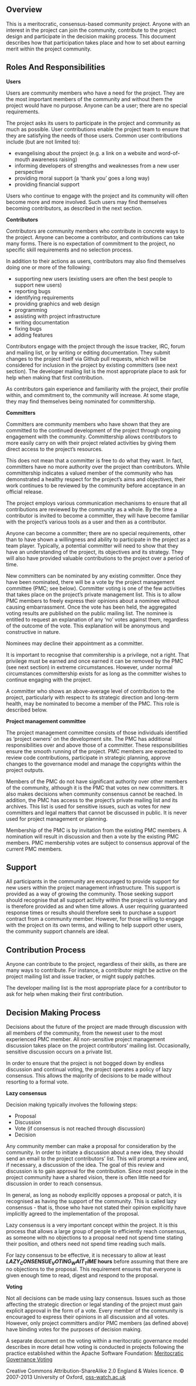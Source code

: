 **Overview**
----------------------
This is a meritocratic, consensus-based community project. Anyone with an interest in the project can join the community, contribute to the project design and participate in the decision making process. This document describes how that participation takes place and how to set about earning merit within the project community.


**Roles And Responsibilities**
----------------------
**Users**

Users are community members who have a need for the project. They are the most important members of the community and without them the project would have no purpose. Anyone can be a user; there are no special requirements.

The project asks its users to participate in the project and community as much as possible. User contributions enable the project team to ensure that they are satisfying the needs of those users. Common user contributions include (but are not limited to):

 - evangelising about the project (e.g. a link on a website and word-of-mouth awareness raising)
 - informing developers of strengths and weaknesses from a new user perspective
 - providing moral support (a ‘thank you’ goes a long way)
 - providing financial support

Users who continue to engage with the project and its community will often become more and more involved. Such users may find themselves becoming contributors, as described in the next section.

**Contributors**

Contributors are community members who contribute in concrete ways to the project. Anyone can become a contributor, and contributions can take many forms. There is no expectation of commitment to the project, no specific skill requirements and no selection process.

In addition to their actions as users, contributors may also find themselves doing one or more of the following:

 - supporting new users (existing users are often the best people to
   support new users)
 - reporting bugs
 - identifying requirements
 - providing graphics and web design
 - programming
 - assisting with project infrastructure
 - writing documentation
 - fixing bugs
 - adding features

Contributors engage with the project through the issue tracker, IRC, forum and mailing list, or by writing or editing documentation. They submit changes to the project itself via Github pull requests, which will be considered for inclusion in the project by existing committers (see next section). The developer mailing list is the most appropriate place to ask for help when making that first contribution.

As contributors gain experience and familiarity with the project, their profile within, and commitment to, the community will increase. At some stage, they may find themselves being nominated for committership.

**Committers**

Committers are community members who have shown that they are committed to the continued development of the project through ongoing engagement with the community. Committership allows contributors to more easily carry on with their project related activities by giving them direct access to the project’s resources.

This does not mean that a committer is free to do what they want. In fact, committers have no more authority over the project than contributors. While committership indicates a valued member of the community who has demonstrated a healthy respect for the project’s aims and objectives, their work continues to be reviewed by the community before acceptance in an official release.

The project employs various communication mechanisms to ensure that all contributions are reviewed by the community as a whole. By the time a contributor is invited to become a committer, they will have become familiar with the project’s various tools as a user and then as a contributor.

Anyone can become a committer; there are no special requirements, other than to have shown a willingness and ability to participate in the project as a team player. Typically, a potential committer will need to show that they have an understanding of the project, its objectives and its strategy. They will also have provided valuable contributions to the project over a period of time.

New committers can be nominated by any existing committer. Once they have been nominated, there will be a vote by the project management committee (PMC; see below). Committer voting is one of the few activities that takes place on the project’s private management list. This is to allow PMC members to freely express their opinions about a nominee without causing embarrassment. Once the vote has been held, the aggregated voting results are published on the public mailing list. The nominee is entitled to request an explanation of any ‘no’ votes against them, regardless of the outcome of the vote. This explanation will be anonymous and constructive in nature.

Nominees may decline their appointment as a committer.

It is important to recognise that commitership is a privilege, not a right. That privilege must be earned and once earned it can be removed by the PMC (see next section) in extreme circumstances. However, under normal circumstances committership exists for as long as the committer wishes to continue engaging with the project.

A committer who shows an above-average level of contribution to the project, particularly with respect to its strategic direction and long-term health, may be nominated to become a member of the PMC. This role is described below.

**Project management committee**

The project management committee consists of those individuals identified as ‘project owners’ on the development site. The PMC has additional responsibilities over and above those of a committer. These responsibilities ensure the smooth running of the project. PMC members are expected to review code contributions, participate in strategic planning, approve changes to the governance model and manage the copyrights within the project outputs.

Members of the PMC do not have significant authority over other members of the community, although it is the PMC that votes on new committers. It also makes decisions when community consensus cannot be reached. In addition, the PMC has access to the project’s private mailing list and its archives. This list is used for sensitive issues, such as votes for new committers and legal matters that cannot be discussed in public. It is never used for project management or planning.

Membership of the PMC is by invitation from the existing PMC members. A nomination will result in discussion and then a vote by the existing PMC members. PMC membership votes are subject to consensus approval of the current PMC members.


**Support**
----------------------
All participants in the community are encouraged to provide support for new users within the project management infrastructure. This support is provided as a way of growing the community. Those seeking support should recognise that all support activity within the project is voluntary and is therefore provided as and when time allows. A user requiring guaranteed response times or results should therefore seek to purchase a support contract from a community member. However, for those willing to engage with the project on its own terms, and willing to help support other users, the community support channels are ideal.


**Contribution Process**
----------------------
Anyone can contribute to the project, regardless of their skills, as there are many ways to contribute. For instance, a contributor might be active on the project mailing list and issue tracker, or might supply patches.

The developer mailing list is the most appropriate place for a contributor to ask for help when making their first contribution.


**Decision Making Process**
----------------------
Decisions about the future of the project are made through discussion with all members of the community, from the newest user to the most experienced PMC member. All non-sensitive project management discussion takes place on the project contributors’ mailing list. Occasionally, sensitive discussion occurs on a private list.

In order to ensure that the project is not bogged down by endless discussion and continual voting, the project operates a policy of lazy consensus. This allows the majority of decisions to be made without resorting to a formal vote.

**Lazy consensus**

Decision making typically involves the following steps:

 - Proposal
 - Discussion
 - Vote (if consensus is not reached through discussion)
 - Decision

Any community member can make a proposal for consideration by the community. In order to initiate a discussion about a new idea, they should send an email to the project contributors’ list. This will prompt a review and, if necessary, a discussion of the idea. The goal of this review and discussion is to gain approval for the contribution. Since most people in the project community have a shared vision, there is often little need for discussion in order to reach consensus.

In general, as long as nobody explicitly opposes a proposal or patch, it is recognised as having the support of the community. This is called lazy consensus - that is, those who have not stated their opinion explicitly have implicitly agreed to the implementation of the proposal.

Lazy consensus is a very important concept within the project. It is this process that allows a large group of people to efficiently reach consensus, as someone with no objections to a proposal need not spend time stating their position, and others need not spend time reading such mails.

For lazy consensus to be effective, it is necessary to allow at least **$LAZY_CONSENSUE_VOTING_WAIT_TIME$ hours** before assuming that there are no objections to the proposal. This requirement ensures that everyone is given enough time to read, digest and respond to the proposal.

**Voting**

Not all decisions can be made using lazy consensus. Issues such as those affecting the strategic direction or legal standing of the project must gain explicit approval in the form of a vote. Every member of the community is encouraged to express their opinions in all discussion and all votes. However, only project committers and/or PMC members (as defined above) have binding votes for the purposes of decision making. 

A separate document on the voting within a meritocratic governance model describes in more detail how voting is conducted in projects following the practice established within the Apache Software Foundation:  [Meritocratic Governance Voting](MeritocraticGovernanceVoting.md)

Creative Commons Attribution-ShareAlike 2.0 England & Wales licence.
 © 2007-2013 University of Oxford, [oss-watch.ac.uk](http://oss-watch.ac.uk/)

